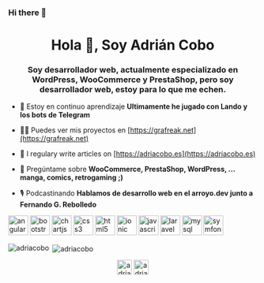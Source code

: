 ### Hi there 👋

<h1 align="center">Hola 👋, Soy Adrián Cobo</h1>
<h3 align="center">Soy desarrollador web, actualmente especializado en WordPress, WooCommerce y PrestaShop, pero soy desarrollador web, estoy para lo que me echen.</h3>

- 🌱 Estoy en continuo aprendizaje **Ultimamente he jugado con Lando y los bots de Telegram**

- 👨‍💻 Puedes ver mis proyectos en [https://grafreak.net](https://grafreak.net)

- 📝 I regulary write articles on [https://adriacobo.es](https://adriacobo.es)

- 💬 Pregúntame sobre **WooCommerce, PrestaShop, WordPress, ... manga, comics, retrogaming ;)**

- 🎙️ Podcastinando **Hablamos de desarrollo web en el arroyo.dev junto a Fernando G. Rebolledo**

<p align="left"><img src="https://devicons.github.io/devicon/devicon.git/icons/angularjs/angularjs-original.svg" alt="angularjs" width="40" height="40"/> <img src="https://devicons.github.io/devicon/devicon.git/icons/bootstrap/bootstrap-plain.svg" alt="bootstrap" width="40" height="40"/> <img src="https://www.chartjs.org/media/logo-title.svg" alt="chartjs" width="40" height="40"/> <img src="https://devicons.github.io/devicon/devicon.git/icons/css3/css3-original-wordmark.svg" alt="css3" width="40" height="40"/> <img src="https://devicons.github.io/devicon/devicon.git/icons/html5/html5-original-wordmark.svg" alt="html5" width="40" height="40"/> <img src="https://upload.wikimedia.org/wikipedia/commons/d/d1/Ionic_Logo.svg" alt="ionic" width="40" height="40"/> <img src="https://devicons.github.io/devicon/devicon.git/icons/javascript/javascript-original.svg" alt="javascript" width="40" height="40"/> <img src="https://devicons.github.io/devicon/devicon.git/icons/laravel/laravel-plain-wordmark.svg" alt="laravel" width="40" height="40"/> <img src="https://devicons.github.io/devicon/devicon.git/icons/mysql/mysql-original-wordmark.svg" alt="mysql" width="40" height="40"/> <img src="https://symfony.com/logos/symfony_black_03.svg" alt="symfony" width="40" height="40"/></p><p><img align="left" src="https://github-readme-stats.vercel.app/api/top-langs/?username=adriacobo&layout=compact&hide=html" alt="adriacobo" /></p>

<p>&nbsp;<img align="center" src="https://github-readme-stats.vercel.app/api?username=adriacobo&show_icons=true" alt="adriacobo" /></p>

<p align="center">
<a href="https://twitter.com/adria_cobo" target="blank"><img align="center" src="https://cdn.jsdelivr.net/npm/simple-icons@3.0.1/icons/twitter.svg" alt="adria_cobo" height="30" width="30" /></a>
<a href="https://linkedin.com/in/adriacobo" target="blank"><img align="center" src="https://cdn.jsdelivr.net/npm/simple-icons@3.0.1/icons/linkedin.svg" alt="adriacobo" height="30" width="30" /></a>
</p>

